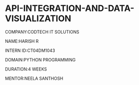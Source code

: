 # API-INTEGRATION-AND-DATA-VISUALIZATION

COMPANY:CODTECH IT SOLUTIONS

NAME:HARISH R

INTERN ID:CT04DM1043

DOMAIN:PYTHON PROGRAMMING

DURATION:4 WEEKS

MENTOR:NEELA SANTHOSH
